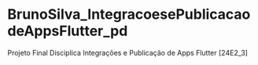 # BrunoSilva_IntegracoesePublicacaodeAppsFlutter_pd
Projeto Final Disciplica Integrações e Publicação de Apps Flutter [24E2_3] 
